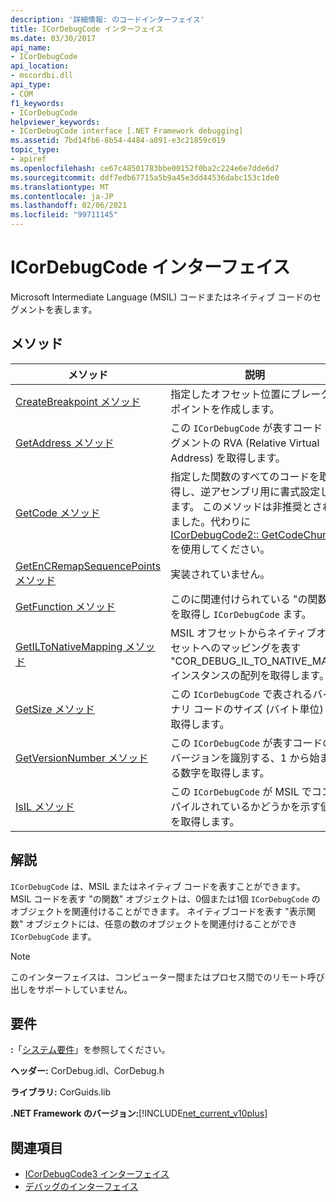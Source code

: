 ```yaml
---
description: '詳細情報: のコードインターフェイス'
title: ICorDebugCode インターフェイス
ms.date: 03/30/2017
api_name:
- ICorDebugCode
api_location:
- mscordbi.dll
api_type:
- COM
f1_keywords:
- ICorDebugCode
helpviewer_keywords:
- ICorDebugCode interface [.NET Framework debugging]
ms.assetid: 7bd14fb6-8b54-4484-a891-e3c21859c019
topic_type:
- apiref
ms.openlocfilehash: ce67c48501783bbe00152f0ba2c224e6e7dde6d7
ms.sourcegitcommit: ddf7edb67715a5b9a45e3dd44536dabc153c1de0
ms.translationtype: MT
ms.contentlocale: ja-JP
ms.lasthandoff: 02/06/2021
ms.locfileid: "99711145"
---
```

# <a name="icordebugcode-interface"></a>ICorDebugCode インターフェイス

Microsoft Intermediate Language (MSIL) コードまたはネイティブ コードのセグメントを表します。  
  
## <a name="methods"></a>メソッド  
  
|メソッド|説明|  
|------------|-----------------|  
|[CreateBreakpoint メソッド](icordebugcode-createbreakpoint-method.md)|指定したオフセット位置にブレークポイントを作成します。|  
|[GetAddress メソッド](icordebugcode-getaddress-method.md)|この `ICorDebugCode` が表すコード セグメントの RVA (Relative Virtual Address) を取得します。|  
|[GetCode メソッド](icordebugcode-getcode-method.md)|指定した関数のすべてのコードを取得し、逆アセンブリ用に書式設定します。 このメソッドは非推奨とされました。代わりに [ICorDebugCode2:: GetCodeChunks](icordebugcode2-getcodechunks-method.md) を使用してください。|  
|[GetEnCRemapSequencePoints メソッド](icordebugcode-getencremapsequencepoints-method.md)|実装されていません。|  
|[GetFunction メソッド](icordebugcode-getfunction-method.md)|このに関連付けられている "の関数" を取得し `ICorDebugCode` ます。|  
|[GetILToNativeMapping メソッド](icordebugcode-getiltonativemapping-method.md)|MSIL オフセットからネイティブオフセットへのマッピングを表す "COR_DEBUG_IL_TO_NATIVE_MAP" インスタンスの配列を取得します。|  
|[GetSize メソッド](icordebugcode-getsize-method.md)|この `ICorDebugCode` で表されるバイナリ コードのサイズ (バイト単位) を取得します。|  
|[GetVersionNumber メソッド](icordebugcode-getversionnumber-method.md)|この `ICorDebugCode` が表すコードのバージョンを識別する、1 から始まる数字を取得します。|  
|[IsIL メソッド](icordebugcode-isil-method.md)|この `ICorDebugCode` が MSIL でコンパイルされているかどうかを示す値を取得します。|  
  
## <a name="remarks"></a>解説  

 `ICorDebugCode` は、MSIL またはネイティブ コードを表すことができます。 MSIL コードを表す "の関数" オブジェクトは、0個または1個 `ICorDebugCode` のオブジェクトを関連付けることができます。 ネイティブコードを表す "表示関数" オブジェクトには、任意の数のオブジェクトを関連付けることができ `ICorDebugCode` ます。  
  
> [!NOTE]
> このインターフェイスは、コンピューター間またはプロセス間でのリモート呼び出しをサポートしていません。  
  
## <a name="requirements"></a>要件  

 **:**「[システム要件](../../get-started/system-requirements.md)」を参照してください。  
  
 **ヘッダー:** CorDebug.idl、CorDebug.h  
  
 **ライブラリ:** CorGuids.lib  
  
 **.NET Framework のバージョン:**[!INCLUDE[net_current_v10plus](../../../../includes/net-current-v10plus-md.md)]  
  
## <a name="see-also"></a>関連項目

- [ICorDebugCode3 インターフェイス](icordebugcode3-interface.md)
- [デバッグのインターフェイス](debugging-interfaces.md)
